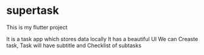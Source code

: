 # supertask
This is my flutter project

It is a task app which stores data locally
It has a beautiful UI
We can Creaste task, Task will have subtitle and Checklist of subtasks

